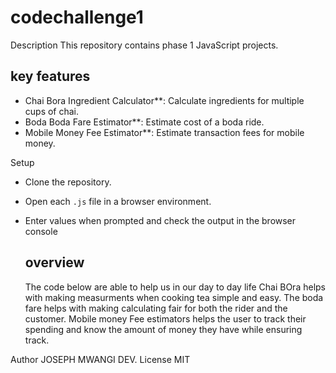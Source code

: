 # codechallenge1

 Description
This repository contains phase 1 JavaScript projects.

## key features
- Chai Bora Ingredient Calculator**: Calculate ingredients for multiple cups of chai.
- Boda Boda Fare Estimator**: Estimate cost of a boda ride.
- Mobile Money Fee Estimator**: Estimate transaction fees for mobile money.

Setup
- Clone the repository.
- Open each `.js` file in a browser environment.
- Enter values when prompted and check the output in the browser console
  
  ## overview
  The code below are able to help us in our day to day life
  Chai BOra helps with making measurments when cooking tea simple and easy.
  The boda fare helps with making calculating fair for both the rider and the customer.
  Mobile money Fee estimators helps the user to track their spending and know the amount of money they have while ensuring track.

Author
JOSEPH MWANGI
DEV.
License
MIT



